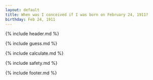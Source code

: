 ```yaml
---
layout: default
title: When was I conceived if I was born on February 24, 1911?
birthday: Feb 24, 1911
---
```


{% include header.md %}

{% include guess.md %}

{% include calculate.md %}

{% include safety.md %}

{% include footer.md %}



